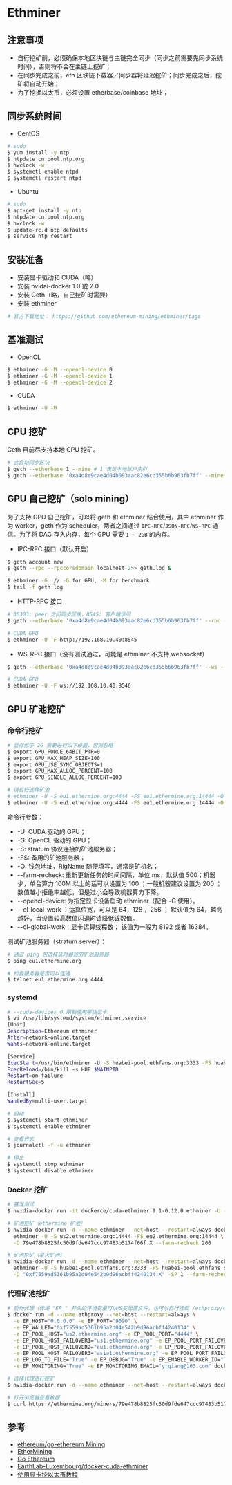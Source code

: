 # Ethminer

## 注意事项

* 自行挖矿前，必须确保本地区块链与主链完全同步（同步之前需要先同步系统时间），否则将不会在主链上挖矿；
* 在同步完成之前，eth 区块链下载器／同步器将延迟挖矿；同步完成之后，挖矿将自动开始；
* 为了挖掘以太币，必须设置 etherbase/coinbase 地址；

## 同步系统时间

* CentOS

```sh
# sudo
$ yum install -y ntp
$ ntpdate cn.pool.ntp.org
$ hwclock -w
$ systemctl enable ntpd
$ systemctl restart ntpd
```

* Ubuntu

```sh
# sudo
$ apt-get install -y ntp
$ ntpdate cn.pool.ntp.org
$ hwclock -w
$ update-rc.d ntp defaults
$ service ntp restart
```

## 安装准备

* 安装显卡驱动和 CUDA（略）
* 安装 nvidai-docker 1.0 或 2.0
* 安装 Geth（略，自己挖矿时需要）
* 安装 ethminer

```sh
# 官方下载地址： https://github.com/ethereum-mining/ethminer/tags
```

## 基准测试

* OpenCL

```sh
$ ethminer -G -M --opencl-device 0
$ ethminer -G -M --opencl-device 1
$ ethminer -G -M --opencl-device 2
```

* CUDA

```sh
$ ethminer -U -M
```

## CPU 挖矿

Geth 目前尽支持本地 CPU 挖矿。

```sh
# 会自动同步区块
$ geth --etherbase 1 --mine # 1 表示本地账户索引
$ geth --etherbase '0xa4d8e9cae4d04b093aac82e6cd355b6b963fb7ff' --mine
```

## GPU 自己挖矿（solo mining）

为了支持 GPU 自己挖矿，可以将 geth 和 ethminer 结合使用，其中 ethminer 作为 worker，geth 作为 scheduler，两者之间通过 `IPC-RPC`/`JSON-RPC`/`WS-RPC` 通信。为了将 DAG 存入内存，每个 GPU 需要 `1 ~ 2GB` 的内存。

* IPC-RPC 接口（默认开启）

```sh
$ geth account new
$ geth --rpc --rpccorsdomain localhost 2>> geth.log &

$ ethminer -G  // -G for GPU, -M for benchmark
$ tail -f geth.log
```

* HTTP-RPC 接口

```sh
# 30303: peer 之间同步区块，8545: 客户端访问
$ geth --etherbase '0xa4d8e9cae4d04b093aac82e6cd355b6b963fb7ff' --rpc --rpcaddr 0.0.0.0 --rpcport 8545 --rpccorsdomain localhost

# CUDA GPU
$ ethminer -U -F http://192.168.10.40:8545
```

* WS-RPC 接口（没有测试通过，可能是 ethminer 不支持 websocket）

```sh
$ geth --etherbase '0xa4d8e9cae4d04b093aac82e6cd355b6b963fb7ff' --ws --wsaddr 0.0.0.0 --wsport 8546 --wsorigins "*"

# CUDA GPU
$ ethminer -U -F ws://192.168.10.40:8546
```

## GPU 矿池挖矿

### 命令行挖矿

```sh
# 显存低于 2G 需要进行如下设置，否则忽略
$ export GPU_FORCE_64BIT_PTR=0
$ export GPU_MAX_HEAP_SIZE=100
$ export GPU_USE_SYNC_OBJECTS=1
$ export GPU_MAX_ALLOC_PERCENT=100
$ export GPU_SINGLE_ALLOC_PERCENT=100

# 请自行选择矿池
# ethminer -U -S eu1.ethermine.org:4444 -FS eu1.ethermine.org:14444 -O <Your_Ethereum_Address>.<RigName> --farm-recheck 200
$ ethminer -U -S eu1.ethermine.org:4444 -FS eu1.ethermine.org:14444 -O 79e478b8825fc50d9fde647ccc97483b5174f66f.X --farm-recheck 200
```

命令行参数：

  * -U: CUDA 驱动的 GPU；
  * -G: OpenCL 驱动的 GPU；
  * -S: stratum 协议连接的矿池服务器；
  * -FS: 备用的矿池服务器；
  * -O: 钱包地址，RigName 随便填写，通常是矿机名；
  * --farm-recheck: 重新更新任务的时间间隔，单位 ms，默认值 500；机器少，单台算力 100M 以上的话可以设置为 100 ；一般机器建议设置为 200 ；数值越小拒绝率越低，但是过小会导致机器算力下降。
  * --opencl-device: 为指定显卡设备启动 ethminer（配合 -G 使用）。
  * --cl-local-work ：运算位宽，可以是 64，128 ，256 ； 默认值为 64，越高越好，当设置较高数值闪退时请降低该数值。
  * --cl-global-work：显卡运算线程数； 该值为一般为 8192 或者 16384。

测试矿池服务器（stratum server）：

```sh
# 通过 ping 包选择延时最短的矿池服务器
$ ping eu1.ethermine.org

# 检查服务器是否可以连通
$ telnet eu1.ethermine.org 4444
```

### systemd

```sh
# --cuda-devices 0 限制使用哪块显卡
$ vi /usr/lib/systemd/system/ethminer.service
[Unit]
Description=Ethereum ethminer
After=network-online.target
Wants=network-online.target

[Service]
ExecStart=/usr/bin/ethminer -U -S huabei-pool.ethfans.org:3333 -FS huabei-pool.ethfans.org:13333 -O "0xf7559ad5361b95a2d04e542b9d96acbff4240134.X" -SP 1 --farm-recheck 200
ExecReload=/bin/kill -s HUP $MAINPID
Restart=on-failure
RestartSec=5

[Install]
WantedBy=multi-user.target
```

```sh
# 启动
$ systemctl start ethminer
$ systemctl enable ethminer

# 查看日志
$ journalctl -f -u ethminer

# 停止
$ systemctl stop ethminer
$ systemctl disable ethminer
```

### Docker 挖矿

```sh
# 基准测试
$ nvidia-docker run -it dockerce/cuda-ethminer:9.1-0.12.0 ethminer -U -M

# 矿池挖矿（ethermine 矿池）
$ nvidia-docker run -d --name ethminer --net=host --restart=always dockerce/cuda-ethminer:9.1-0.12.0 \
  ethminer -U -S us2.ethermine.org:14444 -FS eu2.ethermine.org:14444 \
  -O 79e478b8825fc50d9fde647ccc97483b5174f66f.X --farm-recheck 200

# 矿池挖矿（星火矿池）
$ nvidia-docker run -d --name ethminer --net=host --restart=always dockerce/cuda-ethminer:9.1-0.12.0 \
  ethminer -U -S huabei-pool.ethfans.org:3333 -FS huabei-pool.ethfans.org:13333 \
  -O "0xf7559ad5361b95a2d04e542b9d96acbff4240134.X" -SP 1 --farm-recheck 200
```

### 代理矿池挖矿

```sh
# 启动代理（传递 "EP_" 开头的环境变量可以改变配置文件，也可以自行挂载 /ethproxy/eth-proxy.conf）
$ docker run -d --name ethproxy --net=host --restart=always \
  -e EP_HOST="0.0.0.0" -e EP_PORT="9090" \
  -e EP_WALLET="0xf7559ad5361b95a2d04e542b9d96acbff4240134" \
  -e EP_POOL_HOST="us2.ethermine.org" -e EP_POOL_PORT="4444" \
  -e EP_POOL_HOST_FAILOVER1="us1.ethermine.org" -e EP_POOL_PORT_FAILOVER1="14444" \
  -e EP_POOL_HOST_FAILOVER2="eu1.ethermine.org" -e EP_POOL_PORT_FAILOVER2="14444" \
  -e EP_POOL_HOST_FAILOVER3="asia1.ethermine.org" -e EP_POOL_PORT_FAILOVER3="14444" \
  -e EP_LOG_TO_FILE="True" -e EP_DEBUG="True" -e EP_ENABLE_WORKER_ID="True" \
  -e EP_MONITORING="True" -e EP_MONITORING_EMAIL="yrqiang@163.com" dockerce/eth-proxy:0.0.5
```

```sh
# 选择代理进行挖矿
$ nvidia-docker run -d --name ethminer --net=host --restart=always dockerce/cuda-ethminer:9.0-0.12.0 ethminer -U -F http://192.168.10.51:9090/Y
```

```sh
# 打开浏览器查看数据
$ curl https://ethermine.org/miners/79e478b8825fc50d9fde647ccc97483b5174f66f
```

## 参考

* [ethereum/go-ethereum Mining](https://github.com/ethereum/go-ethereum/wiki/Mining)
* [EtherMining](https://www.reddit.com/r/EtherMining/)
* [Go Ethereum](https://github.com/ethereum/go-ethereum)
* [EarthLab-Luxembourg/docker-cuda-ethminer](https://github.com/EarthLab-Luxembourg/docker-cuda-ethminer)
* [使用显卡挖以太币教程](https://zhuanlan.zhihu.com/p/26246769)
